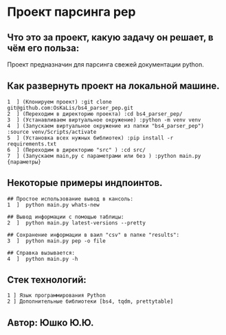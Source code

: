 # Проект парсинга pep
## Что это за проект, какую задачу он решает, в чём его польза:
Проект предназначин для парсинга свежей документации python.

## Как развернуть проект на локальной машине.
```
1  ] (Клонируем проект) :git clone git@github.com:OsKaLis/bs4_parser_pep.git
2  ] (Переходим в директорию проекта) :cd bs4_parser_pep/
3  ] (Устанавливаем виртуальное окружение) :python -m venv venv
4  ] (Запускаем виртуальное окружение из папки "bs4_parser_pep") :source venv/Scripts/activate
5  ] (Установка всех нужных библиотек) :pip install -r requirements.txt
6  ] (Переходим в директорию "src" ) :cd src/
7  ] (Запускаем main,py с параметрами или без ) :python main.py {параметры}
```

## Некоторые примеры индпоинтов.
```
## Простое использование вывод в кансоль:
1  ]  python main.py whats-new
```
```
## Вывод информации с помощью таблицы:
2  ]  python main.py latest-versions --pretty
```
```
## Сохранение информации в ваил "csv" в папке "results":
3  ]  python main.py pep -o file
```
```
## Справка вызывается:
4  ]  python main.py -h
```


## Cтек технологий:
```
1 ] Язык программирования Python
2 ] Дополнительные библиотеки [bs4, tqdm, prettytable]
```

## Автор: Юшко Ю.Ю.
